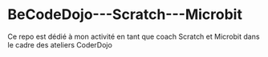 # BeCodeDojo---Scratch---Microbit
Ce repo est dédié à mon activité en tant que coach Scratch et Microbit dans le cadre des ateliers CoderDojo
